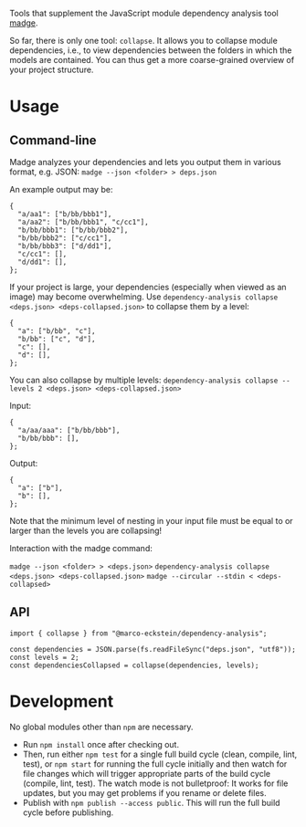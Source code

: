 Tools that supplement the JavaScript module dependency analysis tool 
[madge](https://www.npmjs.com/package/madge).

So far, there is only one tool: `collapse`. It allows you to collapse module dependencies, i.e., 
to view dependencies between the folders in which the models are contained. You can thus get a more 
coarse-grained overview of your project structure.

# Usage

## Command-line

Madge analyzes your dependencies and lets you output them in various format, e.g. JSON: `madge --json <folder> > deps.json`

An example output may be:

```
{
  "a/aa1": ["b/bb/bbb1"],
  "a/aa2": ["b/bb/bbb1", "c/cc1"],
  "b/bb/bbb1": ["b/bb/bbb2"],
  "b/bb/bbb2": ["c/cc1"],
  "b/bb/bbb3": ["d/dd1"],
  "c/cc1": [],
  "d/dd1": [],
};
```

If your project is large, your dependencies (especially when viewed as an image) may become overwhelming.
Use `dependency-analysis collapse <deps.json> <deps-collapsed.json>` to collapse them by a level:

```
{
  "a": ["b/bb", "c"],
  "b/bb": ["c", "d"],
  "c": [],
  "d": [],
};
```

You can also collapse by multiple levels:
`dependency-analysis collapse --levels 2 <deps.json> <deps-collapsed.json>`

Input:

```
{
  "a/aa/aaa": ["b/bb/bbb"],
  "b/bb/bbb": [],
};
```

Output:

```
{
  "a": ["b"],
  "b": [],
};
```

Note that the minimum level of nesting in your input file must be equal to or larger than the levels 
you are collapsing!

Interaction with the madge command:

`madge --json <folder> > <deps.json>`
`dependency-analysis collapse <deps.json> <deps-collapsed.json>`
`madge --circular --stdin < <deps-collapsed>`

## API

```
import { collapse } from "@marco-eckstein/dependency-analysis";

const dependencies = JSON.parse(fs.readFileSync("deps.json", "utf8"));
const levels = 2;
const dependenciesCollapsed = collapse(dependencies, levels);
```

# Development

No global modules other than `npm` are necessary.

- Run `npm install` once after checking out.
- Then, run either `npm test` for a single full build cycle (clean, compile, lint, test), 
  or `npm start` for running the full cycle initially and then watch for file changes which will 
  trigger appropriate parts of the build cycle (compile, lint, test). The watch mode is not bulletproof:
  It works for file updates, but you may get problems if you rename or delete files.
- Publish with `npm publish --access public`. This will run the full build cycle before publishing.
